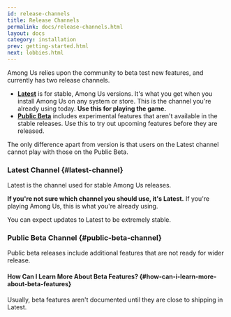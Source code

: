 ```yaml
---
id: release-channels
title: Release Channels
permalink: docs/release-channels.html
layout: docs
category: installation
prev: getting-started.html
next: lobbies.html
---
```


Among Us relies upon the community to beta test new features, and currently has two release channels.

- [**Latest**](#latest-channel) is for stable, Among Us versions. It's what you get when you install Among Us on any system or store. This is the channel you're already using today. **Use this for playing the game.**
- [**Public Beta**](#oublic-beta-channel) includes experimental features that aren't available in the stable releases. Use this to try out upcoming features before they are released.

The only difference apart from version is that users on the Latest channel cannot play with those on the Public Beta.

### Latest Channel {#latest-channel}

Latest is the channel used for stable Among Us releases.

**If you're not sure which channel you should use, it's Latest.** If you're playing Among Us, this is what you're already using.

You can expect updates to Latest to be extremely stable.

### Public Beta Channel {#public-beta-channel}

Public beta releases include additional features that are not ready for wider release.

#### How Can I Learn More About Beta Features? {#how-can-i-learn-more-about-beta-features}

Usually, beta features aren't documented until they are close to shipping in Latest.

